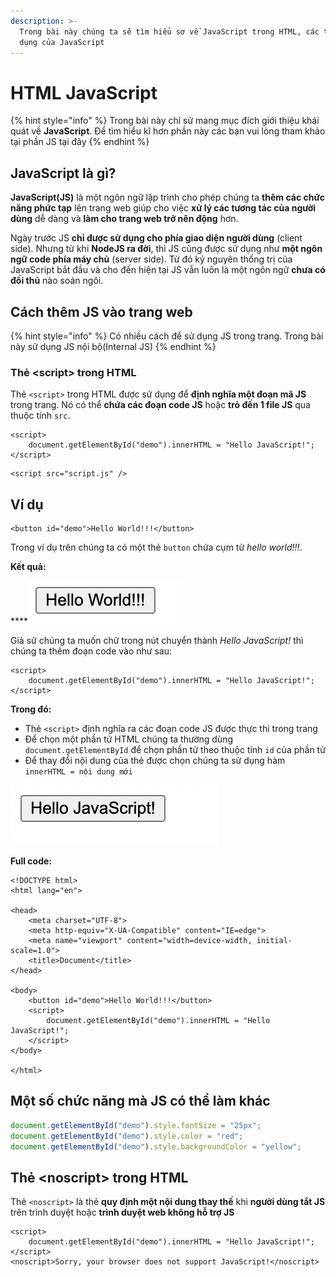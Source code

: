 ```yaml
---
description: >-
  Trong bài này chúng ta sẽ tìm hiểu sơ về JavaScript trong HTML, các thêm và sử
  dụng của JavaScript
---
```


# HTML JavaScript

{% hint style="info" %}
Trong bài này chỉ sử mang mục đích giới thiệu khái quát về **JavaScript**. Để tìm hiểu kĩ hơn phần này các bạn vui lòng tham khảo tại phần JS tại đây
{% endhint %}

## JavaScript là gì?

**JavaScript(JS)** là một ngôn ngữ lập trình cho phép chúng ta **thêm các chức năng phức tạp** lên trang web giúp cho việc **xử lý các tương tác của người dùng** dễ dàng và **làm cho trang web trở nên động** hơn.

Ngày trước JS **chỉ được sử dụng cho phía giao diện người dùng** (client side). Nhưng từ khi **NodeJS ra đời**, thì JS cũng được sử dụng như **một ngôn ngữ code phía máy chủ** (server side). Từ đó kỷ nguyên thống trị của JavaScript bắt đầu và cho đến hiện tại JS vẫn luôn là một ngôn ngữ **chưa có đối thủ** nào soán ngôi.

## Cách thêm JS vào trang web

{% hint style="info" %}
Có nhiều cách để sử dụng JS trong trang. Trong bài này sử dụng JS nội bộ(Internal JS)
{% endhint %}

### Thẻ \<script> trong HTML

Thẻ `<script>` trong HTML được sử dụng để **định nghĩa một đoạn mã JS** trong trang. Nó có thể **chứa các đoạn code JS** hoặc **trỏ đến 1 file JS** qua thuộc tính `src`.

```markup
<script>
    document.getElementById("demo").innerHTML = "Hello JavaScript!";
</script>
```

```markup
<script src="script.js" />
```

## Ví dụ

```markup
<button id="demo">Hello World!!!</button>
```

Trong ví dụ trên chúng ta có một thẻ `button` chứa cụm từ _hello world!!!_.

**Kết quả:**

\*\*\*\*![](<../.gitbook/assets/image (62).png>)

Giả sử chúng ta muốn chữ trong nút chuyển thành _Hello JavaScript!_ thì chúng ta thêm đoạn code vào như sau:

```markup
<script>
    document.getElementById("demo").innerHTML = "Hello JavaScript!";
</script>
```

**Trong đó:**

* Thẻ `<script>` định nghĩa ra các đoạn code JS được thực thi trong trang
* Để chọn một phần tử HTML chúng ta thường dùng `document.getElementById` để chọn phần tử theo thuộc tính `id` của phần tử
* Để thay đổi nội dung của thẻ được chọn chúng ta sử dụng hàm `innerHTML = nội dung mới`

![](<../.gitbook/assets/image (55).png>)

**Full code:**

```markup
<!DOCTYPE html>
<html lang="en">

<head>
    <meta charset="UTF-8">
    <meta http-equiv="X-UA-Compatible" content="IE=edge">
    <meta name="viewport" content="width=device-width, initial-scale=1.0">
    <title>Document</title>
</head>

<body>
    <button id="demo">Hello World!!!</button>
    <script>
        document.getElementById("demo").innerHTML = "Hello JavaScript!";
    </script>
</body>

</html>
```

## Một số chức năng mà JS có thể làm khác

```javascript
document.getElementById("demo").style.fontSize = "25px";
document.getElementById("demo").style.color = "red";
document.getElementById("demo").style.backgroundColor = "yellow";
```

## Thẻ \<noscript> trong HTML

Thẻ `<noscript>` là thẻ **quy định một nội dung thay thế** khi **người dùng tắt JS** trên trình duyệt hoặc **trình duyệt web không hỗ trợ JS**

```markup
<script>
    document.getElementById("demo").innerHTML = "Hello JavaScript!";
</script>
<noscript>Sorry, your browser does not support JavaScript!</noscript>
```
